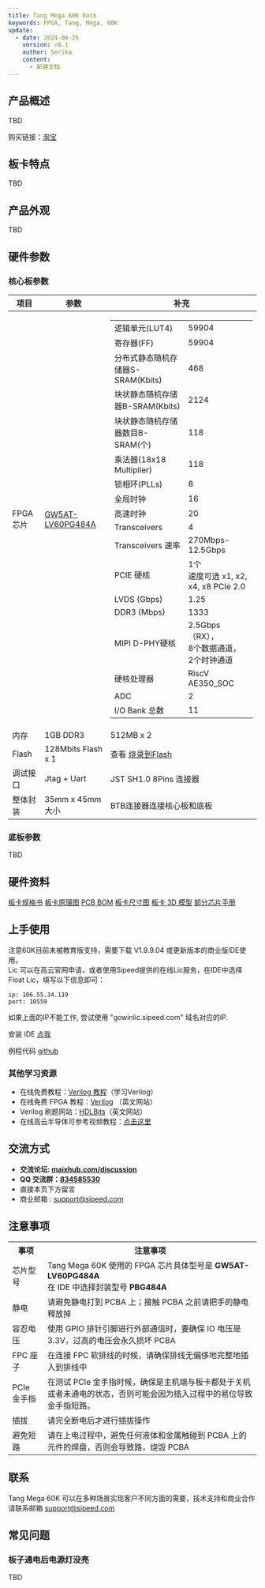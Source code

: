 ```yaml
---
title: Tang Mega 60K Dock
keywords: FPGA, Tang, Mega, 60K
update:
  - date: 2024-06-25
    version: v0.1
    author: Serika
    content:
      - 新建文档
---
```


## 产品概述

TBD

购买链接：[淘宝](https://sipeed.taobao.com)

## 板卡特点

TBD

## 产品外观

TBD

## 硬件参数

### 核心板参数

<table>
	<thead>
		<tr>
			<th style="text-align:center">项目</th>
			<th style="text-align:center">参数</th>
			<th style="text-align:center">补充</th>
		</tr>
	</thead>
	<tbody>
		<tr>
			<td style="text-align:left">FPGA 芯片</td>
			<td style="text-align:left"><a href="https://www.gowinsemi.com.cn/prod_view.aspx?TypeId=74&FId=t3:10:3&Id=188#GW5AT">GW5AT-LV60PG484A</a>
			</td>
			<td style="text-align:left">
				<table>
					<tr>
						<td>逻辑单元(LUT4)</td>
						<td>59904</td>
					</tr>
					<tr>
						<td>寄存器(FF)</td>
						<td>59904</td>
					</tr>
					<tr>
						<td>分布式静态随机存储器S-SRAM(Kbits)</td>
						<td>468</td>
					</tr>
					<tr>
						<td>块状静态随机存储器B-SRAM(Kbits)</td>
						<td>2124</td>
					</tr>
					<tr>
						<td>块状静态随机存储器数目B-SRAM(个)</td>
						<td>118</td>
					</tr>
					<tr>
						<td>乘法器(18x18 Multiplier)</td>
						<td>118</td>
					</tr>
					<tr>
						<td>锁相环(PLLs)</td>
						<td>8</td>
					</tr>
                    <tr>
                        <td>全局时钟</td>
                        <td>16</td>
                    </tr>
                    <tr>
                        <td>高速时钟</td>
                        <td>20</td>
                    </tr>
                    <tr>
                        <td>Transceivers</td>
                        <td>4</td>
                    </tr>
                    <tr>
                        <td>Transceivers 速率</td>
                        <td>270Mbps-12.5Gbps</td>
                    </tr>
                    <tr>
                        <td>PCIE 硬核</td>
                        <td>1个<br>速度可选 x1, x2, x4, x8 PCIe 2.0</td>
                    </tr>
                    <tr>
                        <td>LVDS (Gbps)</td>
                        <td>1.25</td>
                    </tr>
                    <tr>
                        <td>DDR3 (Mbps)</td>
                        <td>1333</td>
                    </tr>
                    <tr>
                        <td>MIPI D-PHY硬核</td>
                        <td>2.5Gbps（RX），<br>8个数据通道，<br>2个时钟通道</td>
                    </tr>
                    <tr>
                        <td>硬核处理器</td>
                        <td>RiscV AE350_SOC</td>
                    </tr>
                    <tr>
                        <td>ADC</td>
                        <td>2</td>
                    </tr>
					<tr>
						<td>I/O Bank 总数</td>
						<td>11</td>
					</tr>
				</table>
			</td>
		</tr>
		<tr>
			<td style="text-align:left">内存</td>
			<td style="text-align:left">1GB DDR3</td>
			<td style="text-align:left">512MB x 2</td>
		</tr>
		<tr>
			<td style="text-align:left">Flash</td>
			<td style="text-align:left">128Mbits Flash x 1</td>
			<td style="text-align:left">查看 <a href="#burn_flash">烧录到Flash</a></td>
		</tr>
		<tr>
			<td style="text-align:left">调试接口</td>
			<td style="text-align:left">Jtag + Uart</td>
			<td style="text-align:left">JST SH1.0 8Pins 连接器</td>
		</tr>
		<tr>
			<td style="text-align:left">整体封装</td>
			<td style="text-align:left">35mm x 45mm 大小</td>
			<td style="text-align:left">BTB连接器连接核心板和底板</td>
		</tr>
	</tbody>
</table>

### 底板参数

TBD

## 硬件资料

[板卡规格书](https://dl.sipeed.com/shareURL/TANG/Mega_60K/01_Specification)
[板卡原理图](https://dl.sipeed.com/shareURL/TANG/Mega_60K/02_Schematic)
[PCB BOM](https://dl.sipeed.com/shareURL/TANG/Mega_60K/03_Designator_drawing)
[板卡尺寸图](https://dl.sipeed.com/shareURL/TANG/Mega_60K/04_Mechanical_drawing)
[板卡 3D 模型](https://dl.sipeed.com/shareURL/TANG/Mega_60K/05_3D_file)
[部分芯片手册](https://dl.sipeed.com/shareURL/TANG/Mega_60K/07_Datasheet)

## 上手使用
注意60K目前未被教育版支持，需要下载 V1.9.9.04 或更新版本的商业版IDE使用。  
Lic 可以在高云官网申请，或者使用Sipeed提供的在线Lic服务，在IDE中选择Float Lic，填写以下信息即可：
~~~
ip: 106.55.34.119
port: 10559
~~~
如果上面的IP不能工作, 尝试使用 "gowinlic.sipeed.com" 域名对应的IP.

安装 IDE [点我](https://wiki.sipeed.com/hardware/zh/tang/Tang-Nano-Doc/get_started/install-the-ide.html)


例程代码 [github](https://github.com/sipeed/TangMega-60K-example)

### 其他学习资源

- 在线免费教程：[Verilog 教程](https://www.runoob.com/w3cnote/verilog-tutorial.html)（学习Verilog）
- 在线免费 FPGA 教程：[Verilog](https://www.asic-world.com/verilog/index.html) （英文网站）
- Verilog 刷题网站：[HDLBits](https://hdlbits.01xz.net/wiki/Main_Page)（英文网站）
- 在线高云半导体可参考视频教程：[点击这里](http://www.gowinsemi.com.cn/video_complex.aspx?FId=n15:15:26)

## 交流方式

- **交流论坛: [maixhub.com/discussion](https://maixhub.com/discussion)**
- **QQ 交流群：[834585530](https://jq.qq.com/?_wv=1027&k=wBb8XUan)**
- 直接本页下方留言
- 商业邮箱 : [support@sipeed.com](support@sipeed.com)

## 注意事项

<table>
    <tr>
        <th>事项</th>
        <th>注意事项</th>
    </tr>
    <tr>
        <td>芯片型号</td>
        <td>Tang Mega 60K 使用的 FPGA 芯片具体型号是 <b>GW5AT-LV60PG484A</b> <br>在 IDE 中选择封装型号 <b>PBG484A</b></br></td>
    </tr>
    <tr>
        <td>静电</td>
        <td>请避免静电打到 PCBA 上；接触 PCBA 之前请把手的静电释放掉</td>
    </tr>
    <tr>
        <td>容忍电压</td>
        <td> 使用 GPIO 排针引脚进行外部通信时，要确保 IO 电压是 3.3V，过高的电压会永久损坏 PCBA </td>
    </tr>
    <tr>
        <td>FPC 座子</td>
        <td>在连接 FPC 软排线的时候，请确保排线无偏侈地完整地插入到排线中</td>
    </tr>
    <tr>
        <td>PCIe 金手指</td>
        <td>在测试 PCIe 金手指时候，确保是主机端与板卡都处于关机或者未通电的状态，否则可能会因为插入过程中的易位导致金手指短路。</td>
    </tr>
    <tr>
        <td>插拔</td>
        <td>请完全断电后才进行插拔操作</td>
    </tr>
    <tr>
        <td>避免短路</td>
        <td>请在上电过程中，避免任何液体和金属触碰到 PCBA 上的元件的焊盘，否则会导致路，烧毁 PCBA</td>
    </tr>
</table>

## 联系

Tang Mega 60K 可以在多种场景实现客户不同方面的需要，技术支持和商业合作请联系邮箱 [support@sipeed.com](support@sipeed.com)

## 常见问题

### 板子通电后电源灯没亮

TBD
